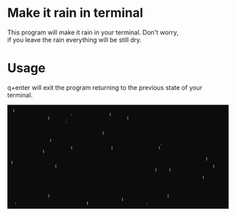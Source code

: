# Make it rain in terminal

This program will make it rain in your terminal. Don't worry,<br>
if you leave the rain everything will be still dry.

# Usage
q+enter will exit the program returning to the previous state of your terminal.

![](https://github.com/roemil/make_it_rain/blob/main/Animation.gif)
